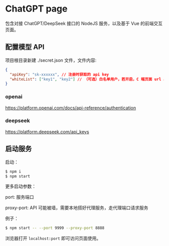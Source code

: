 # ChatGPT page

包含对接 ChatGPT/DeepSeek 接口的 NodeJS 服务，以及基于 Vue 的前端交互页面。

## 配置模型 API

项目根目录新建 ./secret.json 文件，文件内容:

```json
{
  "apiKey": "sk-xxxxxx", // 注册时获取的 api key
  "whiteList": ["key1", "key2"] // （可选）白名单用户，若开启，C 端页面 url 必须带上 ?key=key1 参数才允许调用接口
}
```

### openai

https://platform.openai.com/docs/api-reference/authentication

### deepseek

https://platform.deepseek.com/api_keys


## 启动服务

启动：

```bash
$ npm i
$ npm start
```

更多启动参数：

port: 服务端口

proxy-port: API 可能被墙，需要本地搭好代理服务，走代理端口请求服务

例子：

```bash
$ npm start -- --port 9999 --proxy-port 8888 
```

浏览器打开 `localhost:port` 即可访问页面使用。
